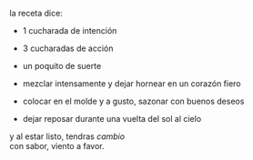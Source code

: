 la receta dice:

- 1 cucharada de intención
- 3 cucharadas de acción
- un poquito de suerte

- mezclar intensamente y dejar hornear en un corazón fiero
- colocar en el molde y a gusto, sazonar con buenos deseos
- dejar reposar durante una vuelta del sol al cielo

y al estar listo, tendras _cambio_ </br>
con sabor, viento a favor.
